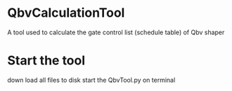 # QbvCalculationTool
A tool used to calculate the gate control list (schedule table) of Qbv shaper 

# Start the tool
down load all files to disk
start the QbvTool.py on terminal

